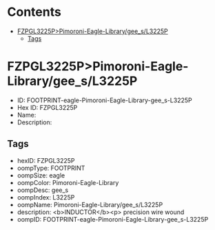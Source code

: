 



Contents
========

* [FZPGL3225P>Pimoroni-Eagle-Library/gee_s/L3225P](#fzpgl3225ppimoroni-eagle-librarygee_sl3225p)
	* [Tags](#tags)

# FZPGL3225P>Pimoroni-Eagle-Library/gee_s/L3225P

- ID: FOOTPRINT-eagle-Pimoroni-Eagle-Library-gee_s-L3225P
- Hex ID: FZPGL3225P
- Name: 
- Description: 

## Tags

- hexID: FZPGL3225P
- oompType: FOOTPRINT
- oompSize: eagle
- oompColor: Pimoroni-Eagle-Library
- oompDesc: gee_s
- oompIndex: L3225P
- oompName: Pimoroni-Eagle-Library/gee_s/L3225P
- description: &lt;b&gt;INDUCTOR&lt;/b&gt;&lt;p&gt;
precision wire wound
- oompID: FOOTPRINT-eagle-Pimoroni-Eagle-Library-gee_s-L3225P
